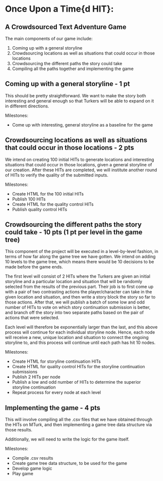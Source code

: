 # Once Upon a Time{d HIT}:
## A Crowdsourced Text Adventure Game
The main components of our game include:
1. Coming up with a general storyline 
2. Crowdsourcing locations as well as situations that could occur in those locations
3. Crowdsourcing the different paths the story could take
4. Compiling all the paths together and implementing the game

## Coming up with a general storyline - 1 pt
This should be pretty straightforward. We want to make the story
both interesting and general enough so that Turkers will be able
to expand on it in different directions.

Milestones:
- Come up with interesting, general storyline as a baseline for the game

## Crowdsourcing locations as well as situations that could occur in those locations - 2 pts
We intend on creating 100 initial HITs to generate locations and 
interesting situations that could occur in those locations,
given a general storyline of our creation. After these HITs
are completed, we will institute another round of HITs 
to verify the quality of the submitted inputs.

Milestones: 
- Create HTML for the 100 initial HITs
- Publish 100 HITs
- Create HTML for the quality control HITs
- Publish quality control HITs

## Crowdsourcing the different paths the story could take - 10 pts (1 pt per level in the game tree)
This component of the project will be executed in a level-by-level fashion, 
in terms of how far along the game tree we have gotten. We intend on 
adding 10 levels to the game tree, which means there would be 10 decisions 
to be made before the game ends. 

The first level will consist of 2 HITs where the Turkers are given an initial
storyline and a particular location and situation that will be randomly selected
from the results of the previous part. Their job is to first come up with a pair of
two contrasting actions the player/character can take in the given location and situation,
and then write a story block the story so far to those actions. After that,
we will publish a batch of some low and odd number of HITs to vote on which story
continuation submission is better, and branch off the story into two separate paths 
based on the pair of actions that were selected. 

Each level will therefore be exponentially larger than the last, and this above process will 
continue for each individual storyline node. Hence, each node will receive a new, unique location
and situation to connect the ongoing storyline to, and this process will continue until
each path has hit 10 nodes. 

Milestones:
- Create HTML for storyline continuation HITs
- Create HTML for quality control HITs for the storyline continuation submissions
- Publish 2 HITs per node
- Publish a low and odd number of HITs to determine the superior storyline continuation
- Repeat process for every node at each level

## Implementing the game - 4 pts
This will involve compiling all the .csv files that we have obtained through the HITs
on MTurk, and then implementing a game tree data structure via those results.

Additionally, we will need to write the logic for the game itself.

Milestones:
- Compile .csv results 
- Create game tree data structure, to be used for the game
- Develop game logic
- Play game
